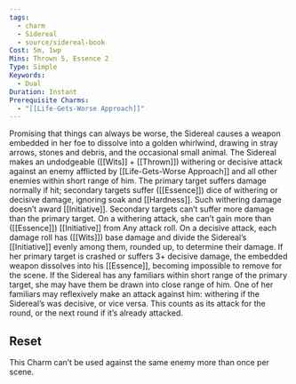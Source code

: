 ```yaml
---
tags:
  - charm
  - Sidereal
  - source/sidereal-book
Cost: 5m, 1wp
Mins: Thrown 5, Essence 2
Type: Simple
Keywords:
  - Dual
Duration: Instant
Prerequisite Charms:
  - "[[Life-Gets-Worse Approach]]"
---
```

Promising that things can always be worse, the Sidereal causes a weapon embedded in her foe to dissolve into a golden whirlwind, drawing in stray arrows, stones and debris, and the occasional small animal. The Sidereal makes an undodgeable ([[Wits]] + [[Thrown]]) withering or decisive attack against an enemy afflicted by [[Life-Gets-Worse Approach]] and all other enemies within short range of him. The primary target suffers damage normally if hit; secondary targets suffer ([[Essence]]) dice of withering or decisive damage, ignoring soak and [[Hardness]]. Such withering damage doesn’t award [[Initiative]]. Secondary targets can’t suffer more damage than the primary target. On a withering attack, she can’t gain more than ([[Essence]]) [[Initiative]] from Any attack roll. On a decisive attack, each damage roll has ([[Wits]]) base damage and divide the Sidereal’s [[Initiative]] evenly among them, rounded up, to determine their damage. If her primary target is crashed or suffers 3+ decisive damage, the embedded weapon dissolves into his [[Essence]], becoming impossible to remove for the scene. If the Sidereal has any familiars within short range of the primary target, she may have them be drawn into close range of him. One of her familiars may reflexively make an attack against him: withering if the Sidereal’s was decisive, or vice versa. This counts as its attack for the round, or the next round if it’s already attacked. 
## Reset
This Charm can’t be used against the same enemy more than once per scene.